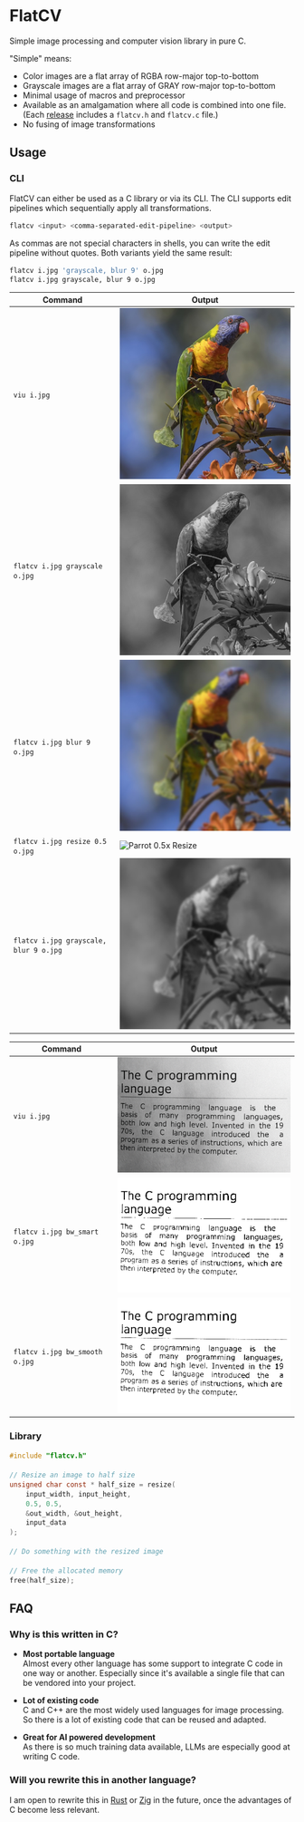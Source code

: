 # FlatCV

Simple image processing and computer vision library in pure C.

"Simple" means:

- Color images are a flat array of RGBA row-major top-to-bottom
- Grayscale images are a flat array of GRAY row-major top-to-bottom
- Minimal usage of macros and preprocessor
- Available as an amalgamation where all code is combined into one file.
    (Each [release](https://github.com/ad-si/FlatCV/releases)
    includes a `flatcv.h` and `flatcv.c` file.)
- No fusing of image transformations


## Usage

### CLI

FlatCV can either be used as a C library or via its CLI.
The CLI supports edit pipelines which sequentially apply all transformations.

```sh
flatcv <input> <comma-separated-edit-pipeline> <output>
```

As commas are not special characters in shells,
you can write the edit pipeline without quotes.
Both variants yield the same result:

```sh
flatcv i.jpg 'grayscale, blur 9' o.jpg
flatcv i.jpg grayscale, blur 9 o.jpg
```

Command | Output
--------|-------
`viu i.jpg` | ![Parrot](./imgs/parrot.jpeg)
`flatcv i.jpg grayscale o.jpg` | ![Parrot Grayscale](./imgs/parrot_grayscale.jpeg)
`flatcv i.jpg blur 9 o.jpg` | ![Parrot Blur](./imgs/parrot_blur.jpeg)
`flatcv i.jpg resize 0.5 o.jpg` | ![Parrot 0.5x Resize](./imgs/parrot_resize_half.jpeg)
`flatcv i.jpg grayscale, blur 9 o.jpg` | ![Parrot Grayscale and Blur](./imgs/parrot_grayscale_blur.jpeg)

Command | Output
--------|-------
`viu i.jpg` | ![Parrot](./imgs/page.png)
`flatcv i.jpg bw_smart o.jpg` | ![Smart Binarization](./imgs/page_bw_smart.png)
`flatcv i.jpg bw_smooth o.jpg` | ![Smooth Binarization](./imgs/page_bw_smooth.png)


### Library

```c
#include "flatcv.h"

// Resize an image to half size
unsigned char const * half_size = resize(
    input_width, input_height,
    0.5, 0.5,
    &out_width, &out_height,
    input_data
);

// Do something with the resized image

// Free the allocated memory
free(half_size);
```


## FAQ

### Why is this written in C?

- **Most portable language** \
    Almost every other language has some support to integrate C code
    in one way or another.
    Especially since it's available a single file
    that can be vendored into your project.

- **Lot of existing code** \
    C and C++ are the most widely used languages for image processing.
    So there is a lot of existing code that can be reused and adapted.

- **Great for AI powered development** \
    As there is so much training data available,
    LLMs are especially good at writing C code.


### Will you rewrite this in another language?

I am open to rewrite this in [Rust](https://www.rust-lang.org)
or [Zig](https://ziglang.org) in the future,
once the advantages of C become less relevant.
